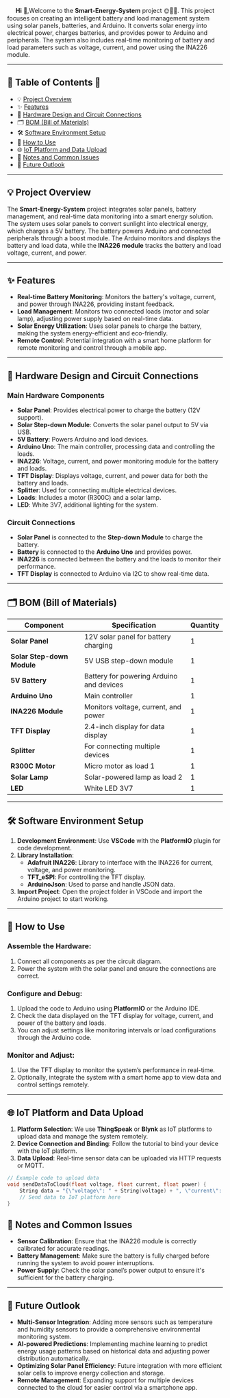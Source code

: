 &nbsp;&nbsp;&nbsp;&nbsp;&nbsp;__Hi__ 👋,Welcome to the **Smart-Energy-System** project 🌞🔋💡. This project focuses on creating an intelligent battery and load management system using solar panels, batteries, and Arduino. It converts solar energy into electrical power, charges batteries, and provides power to Arduino and peripherals. The system also includes real-time monitoring of battery and load parameters such as voltage, current, and power using the INA226 module.

---

## 🌟 Table of Contents 📜

- 💡 [Project Overview](#project-overview)
- ✨ [Features](#features)
- 📐 [Hardware Design and Circuit Connections](#hardware-design-and-circuit-connections)
- 🗂️ [BOM (Bill of Materials)](#bom-bill-of-materials)
- 🛠️ [Software Environment Setup](#software-environment-setup)
- 🎇 [How to Use](#how-to-use)
- 🌐 [IoT Platform and Data Upload](#iot-platform-and-data-upload)
- 📝 [Notes and Common Issues](#notes-and-common-issues)
- 🚀 [Future Outlook](#future-outlook)

---

## 💡 Project Overview

The **Smart-Energy-System** project integrates solar panels, battery management, and real-time data monitoring into a smart energy solution. The system uses solar panels to convert sunlight into electrical energy, which charges a 5V battery. The battery powers Arduino and connected peripherals through a boost module. The Arduino monitors and displays the battery and load data, while the **INA226 module** tracks the battery and load voltage, current, and power.

---

## ✨ Features

- **Real-time Battery Monitoring**: Monitors the battery's voltage, current, and power through INA226, providing instant feedback.
- **Load Management**: Monitors two connected loads (motor and solar lamp), adjusting power supply based on real-time data.
- **Solar Energy Utilization**: Uses solar panels to charge the battery, making the system energy-efficient and eco-friendly.
- **Remote Control**: Potential integration with a smart home platform for remote monitoring and control through a mobile app.

---

## 📐 Hardware Design and Circuit Connections

### Main Hardware Components

- **Solar Panel**: Provides electrical power to charge the battery (12V support).
- **Solar Step-down Module**: Converts the solar panel output to 5V via USB.
- **5V Battery**: Powers Arduino and load devices.
- **Arduino Uno**: The main controller, processing data and controlling the loads.
- **INA226**: Voltage, current, and power monitoring module for the battery and loads.
- **TFT Display**: Displays voltage, current, and power data for both the battery and loads.
- **Splitter**: Used for connecting multiple electrical devices.
- **Loads**: Includes a motor (R300C) and a solar lamp.
- **LED**: White 3V7, additional lighting for the system.

### Circuit Connections

- **Solar Panel** is connected to the **Step-down Module** to charge the battery.
- **Battery** is connected to the **Arduino Uno** and provides power.
- **INA226** is connected between the battery and the loads to monitor their performance.
- **TFT Display** is connected to Arduino via I2C to show real-time data.

---

## 🗂️ BOM (Bill of Materials)

| Component                 | Specification                                  | Quantity |
|---------------------------|------------------------------------------------|----------|
| **Solar Panel**            | 12V solar panel for battery charging           | 1        |
| **Solar Step-down Module** | 5V USB step-down module                        | 1        |
| **5V Battery**             | Battery for powering Arduino and devices       | 1        |
| **Arduino Uno**            | Main controller                                | 1        |
| **INA226 Module**          | Monitors voltage, current, and power           | 1        |
| **TFT Display**            | 2.4-inch display for data display              | 1        |
| **Splitter**               | For connecting multiple devices                | 1        |
| **R300C Motor**            | Micro motor as load 1                          | 1        |
| **Solar Lamp**             | Solar-powered lamp as load 2                  | 1        |
| **LED**                    | White LED 3V7                                  | 1        |

---

## 🛠️ Software Environment Setup

1. **Development Environment**: Use **VSCode** with the **PlatformIO** plugin for code development.
2. **Library Installation**:
   - **Adafruit INA226**: Library to interface with the INA226 for current, voltage, and power monitoring.
   - **TFT_eSPI**: For controlling the TFT display.
   - **ArduinoJson**: Used to parse and handle JSON data.
3. **Import Project**: Open the project folder in VSCode and import the Arduino project to start working.

---

## 🎇 How to Use

### Assemble the Hardware:

1. Connect all components as per the circuit diagram.
2. Power the system with the solar panel and ensure the connections are correct.

### Configure and Debug:

1. Upload the code to Arduino using **PlatformIO** or the Arduino IDE.
2. Check the data displayed on the TFT display for voltage, current, and power of the battery and loads.
3. You can adjust settings like monitoring intervals or load configurations through the Arduino code.

### Monitor and Adjust:

1. Use the TFT display to monitor the system’s performance in real-time.
2. Optionally, integrate the system with a smart home app to view data and control settings remotely.

---

## 🌐 IoT Platform and Data Upload

1. **Platform Selection**: We use **ThingSpeak** or **Blynk** as IoT platforms to upload data and manage the system remotely.
2. **Device Connection and Binding**: Follow the tutorial to bind your device with the IoT platform.
3. **Data Upload**: Real-time sensor data can be uploaded via HTTP requests or MQTT.

```cpp
// Example code to upload data
void sendDataToCloud(float voltage, float current, float power) {
    String data = "{\"voltage\": " + String(voltage) + ", \"current\": " + String(current) + ", \"power\": " + String(power) + "}";
    // Send data to IoT platform here
}

```

## 📝 Notes and Common Issues

- **Sensor Calibration**: Ensure that the INA226 module is correctly calibrated for accurate readings.
- **Battery Management**: Make sure the battery is fully charged before running the system to avoid power interruptions.
- **Power Supply**: Check the solar panel’s power output to ensure it's sufficient for the battery charging.

---

## 🚀 Future Outlook

- **Multi-Sensor Integration**: Adding more sensors such as temperature and humidity sensors to provide a comprehensive environmental monitoring system.
- **AI-powered Predictions**: Implementing machine learning to predict energy usage patterns based on historical data and adjusting power distribution automatically.
- **Optimizing Solar Panel Efficiency**: Future integration with more efficient solar cells to improve energy collection and storage.
- **Remote Management**: Expanding support for multiple devices connected to the cloud for easier control via a smartphone app.
